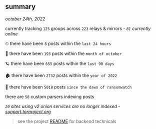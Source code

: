 
## summary
_october 24th, 2022_

currently tracking `125` groups across `223` relays & mirrors - _`81` currently online_

⏲ there have been `8` posts within the `last 24 hours`

🦈 there have been `193` posts within the `month of october`

🪐 there have been `655` posts within the `last 90 days`

🏚 there have been `2732` posts within the `year of 2022`

🦕 there have been `5018` posts `since the dawn of ransomwatch`

there are `58` custom parsers indexing posts

_`20` sites using v2 onion services are no longer indexed - [support.torproject.org](https://support.torproject.org/onionservices/v2-deprecation/)_

> see the project [README](https://github.com/joshhighet/ransomwatch#ransomwatch--) for backend technicals

